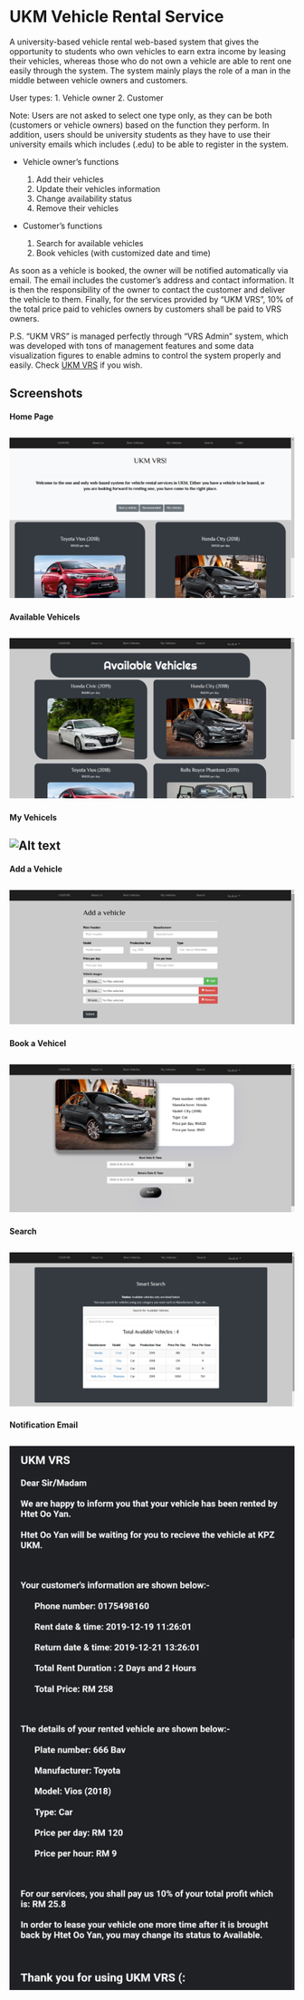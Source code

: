 # UKM Vehicle Rental Service

A university-based vehicle rental web-based system that gives the opportunity to students who own vehicles to earn extra income by leasing their vehicles, whereas those who do not own a vehicle are able to rent one easily through the system. The system mainly plays the role of a man in the middle between vehicle owners and customers.

User types:
    1. Vehicle owner
    2. Customer

Note: Users are not asked to select one type only, as they can be both (customers or vehicle owners) based on the function they perform. In addition, users should be university students as they have to use their university emails which includes (.edu) to be able to register in the system.

- Vehicle owner’s functions
    1. Add their vehicles
    2. Update their vehicles information
    3. Change availability status
    4. Remove their vehicles

- Customer’s functions
    1. Search for available vehicles
    2. Book vehicles (with customized date and time)
 
As soon as a vehicle is booked, the owner will be notified automatically via email. The email includes the customer’s address and contact information. It is then the responsibility of the owner to contact the customer and deliver the vehicle to them. Finally, for the services provided by “UKM VRS”, 10% of the total price paid to vehicles owners by customers shall be paid to VRS owners.

P.S. “UKM VRS” is managed perfectly through “VRS Admin” system, which was developed with tons of management features and some data visualization figures to enable admins to control the system properly and easily. Check [UKM VRS](https://github.com/ba98/vrsadmin) if you wish.

## Screenshots
#### Home Page
![Alt text](/Screenshots/Main.png?raw=true "Home Page")
---
#### Available Vehicels
![Alt text](/Screenshots/Available.png?raw=true "Available Vehicels")
---
#### My Vehicels
![Alt text](/Screenshots/My-Vehicel.png?raw=true "My Vehicels")
---
#### Add a Vehicle
![Alt text](/Screenshots/Add.png?raw=true "Add a Vehicle")
---
#### Book a Vehicel
![Alt text](/Screenshots/Book.png?raw=true "Book a Vehicel")
---
#### Search
![Alt text](/Screenshots/Search.png?raw=true "Search")
---
#### Notification Email
![Alt text](/Screenshots/Email.jpg?raw=true "Notification Email")
---

